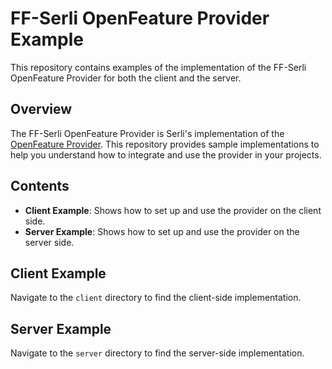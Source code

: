 # FF-Serli OpenFeature Provider Example

This repository contains examples of the implementation of the FF-Serli OpenFeature Provider for both the client and the server.

## Overview

The FF-Serli OpenFeature Provider is Serli's implementation of the [OpenFeature Provider](https://openfeature.dev/docs/reference/concepts/provider).
This repository provides sample implementations to help you understand how to integrate and use the provider in your projects.

## Contents

- **Client Example**: Shows how to set up and use the provider on the client side.
- **Server Example**: Shows how to set up and use the provider on the server side.

## Client Example

Navigate to the `client` directory to find the client-side implementation.

## Server Example

Navigate to the `server` directory to find the server-side implementation.
